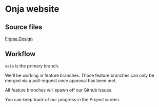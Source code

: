 # Onja website

## Source files

[Figma Design](https://www.figma.com/file/WukFhRHXNARUlN1sktJ6T1/Onja-Website?node-id=0%3A1)

## Workflow

`main` is the primary branch.

We'll be working in feature branches. Those feature branches can only be merged via a pull-request once approval has been met.

All feature branches will spawn off our Github Issues.

You can keep track of our progress in the Project screen.
